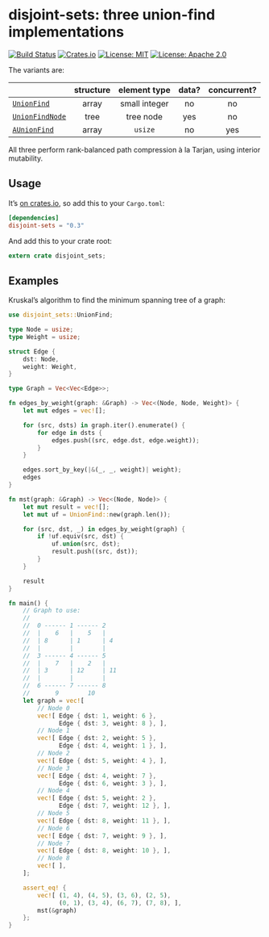 # disjoint-sets: three union-find implementations

[![Build Status](https://travis-ci.org/tov/disjoint-sets-rs.svg?branch=master)](https://travis-ci.org/tov/disjoint-sets-rs)
[![Crates.io](https://img.shields.io/crates/v/disjoint-sets.svg?maxAge=2592000)](https://crates.io/crates/disjoint-sets)
[![License: MIT](https://img.shields.io/badge/license-MIT-blue.svg)](LICENSE-MIT)
[![License: Apache 2.0](https://img.shields.io/badge/license-Apache_2.0-blue.svg)](LICENSE-APACHE)

The variants are:

|           | structure | element type | data? | concurrent? |
| :-------- | :-------: | :----------: | :---: | :---------: |
| [`UnionFind`](struct.UnionFind.html) | array | small integer | no | no |
| [`UnionFindNode`](struct.UnionFindNode.html) | tree | tree node | yes | no |
| [`AUnionFind`](struct.AUnionFind.html) | array | `usize` | no | yes |

All three perform rank-balanced path compression à la Tarjan,
using interior mutability.


## Usage

It’s [on crates.io](https://crates.io/crates/disjoint-sets), so add
this to your `Cargo.toml`:

```toml
[dependencies]
disjoint-sets = "0.3"
```

And add this to your crate root:

```rust
extern crate disjoint_sets;
```

## Examples

Kruskal’s algorithm to find the minimum spanning tree of a graph:

```rust
use disjoint_sets::UnionFind;

type Node = usize;
type Weight = usize;

struct Edge {
    dst: Node,
    weight: Weight,
}

type Graph = Vec<Vec<Edge>>;

fn edges_by_weight(graph: &Graph) -> Vec<(Node, Node, Weight)> {
    let mut edges = vec![];

    for (src, dsts) in graph.iter().enumerate() {
        for edge in dsts {
            edges.push((src, edge.dst, edge.weight));
        }
    }

    edges.sort_by_key(|&(_, _, weight)| weight);
    edges
}

fn mst(graph: &Graph) -> Vec<(Node, Node)> {
    let mut result = vec![];
    let mut uf = UnionFind::new(graph.len());

    for (src, dst, _) in edges_by_weight(graph) {
        if !uf.equiv(src, dst) {
            uf.union(src, dst);
            result.push((src, dst));
        }
    }

    result
}

fn main() {
    // Graph to use:
    //
    //  0 ------ 1 ------ 2
    //  |    6   |    5   |
    //  | 8      | 1      | 4
    //  |        |        |
    //  3 ------ 4 ------ 5
    //  |    7   |    2   |
    //  | 3      | 12     | 11
    //  |        |        |
    //  6 ------ 7 ------ 8
    //       9        10
    let graph = vec![
        // Node 0
        vec![ Edge { dst: 1, weight: 6 },
              Edge { dst: 3, weight: 8 }, ],
        // Node 1
        vec![ Edge { dst: 2, weight: 5 },
              Edge { dst: 4, weight: 1 }, ],
        // Node 2
        vec![ Edge { dst: 5, weight: 4 }, ],
        // Node 3
        vec![ Edge { dst: 4, weight: 7 },
              Edge { dst: 6, weight: 3 }, ],
        // Node 4
        vec![ Edge { dst: 5, weight: 2 },
              Edge { dst: 7, weight: 12 }, ],
        // Node 5
        vec![ Edge { dst: 8, weight: 11 }, ],
        // Node 6
        vec![ Edge { dst: 7, weight: 9 }, ],
        // Node 7
        vec![ Edge { dst: 8, weight: 10 }, ],
        // Node 8
        vec![ ],
    ];

    assert_eq! {
        vec![ (1, 4), (4, 5), (3, 6), (2, 5),
              (0, 1), (3, 4), (6, 7), (7, 8), ],
        mst(&graph)
    };
}
```
